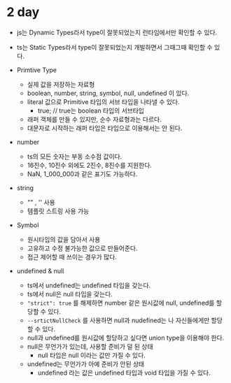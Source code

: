 # 2 day

- js는 Dynamic Types라서 type이 잘못되었는지 런타임에서만 확인할 수 있다.
- ts는 Static Types라서 type이 잘못되었는지 개발하면서 그때그때 확인할 수 있다.

- Primtive Type
    - 실제 값을 저장하는 자료형
    - boolean, number, string, symbol, null, undefined 이 있다.
    - literal 값으로 Primitive 타입의 서브 타입을 나타낼 수 있다.
        - true; // true는 boolean 타입의 서브타입
    - 래퍼 객체를 만들 수 있지만, 순수 자료형과는 다르다.
    - 대문자로 시작하는 래퍼 타입은 타입으로 이용해서는 안 된다.

- number
    - ts의 모든 숫자는 부동 소수점 값이다.
    - 16진수, 10진수 외에도 2진수, 8진수를 지원한다. 
    - NaN, 1_000_000과 같은 표기도 가능하다.

- string
    - "" , '' 사용
    - 템플릿 스트링 사용 가능

- Symbol
    - 원시타입의 값을 담아서 사용
    - 고유하고 수정 불가능한 값으로 만들어준다.
    - 접근 제어할 때 쓰이는 경우가 많다.

- undefined & null
    - ts에서 undefined는 undefined 타입을 갖는다.
    - ts에서 null은 null 타입을 갖는다.
    - `"strict": true` 를 해제하면 number 같은 원시값에 null, undefined를 할당할 수 있다.
    - `--srtictNullCheck` 를 사용하면 null과 nudefined는 나 자신들에게만 할당할 수 있다.
    - null과 undefined를 원시값에 할당하고 싶다면 union type을 이용해야 한다.
    - null은 무언가가 있는데, 사용할 준비가 덜 된 상태
        - null 타입은 null 이라는 값만 가질 수 있다.
    - undefined는 무언가가 아예 준비가 안된 상태
        - undefined 라는 값은 undefined 타입과 void 타입을 가질 수 있다.
